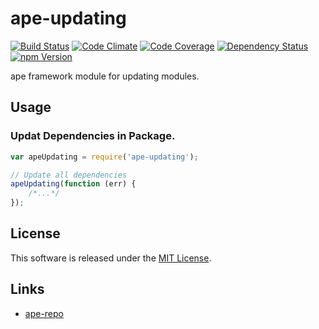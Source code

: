 ape-updating
==========

<!---
This file is generated by ape-tmpl. Do not update manually.
--->

<!-- Badge Start -->
<a name="badges"></a>

[![Build Status][bd_travis_shield_url]][bd_travis_url]
[![Code Climate][bd_codeclimate_shield_url]][bd_codeclimate_url]
[![Code Coverage][bd_codeclimate_coverage_shield_url]][bd_codeclimate_url]
[![Dependency Status][bd_gemnasium_shield_url]][bd_gemnasium_url]
[![npm Version][bd_npm_shield_url]][bd_npm_url]

[bd_repo_url]: https://github.com/ape-repo/ape-updating
[bd_travis_url]: http://travis-ci.org/ape-repo/ape-updating
[bd_travis_shield_url]: http://img.shields.io/travis/ape-repo/ape-updating.svg?style=flat
[bd_license_url]: https://github.com/ape-repo/ape-updating/blob/master/LICENSE
[bd_codeclimate_url]: http://codeclimate.com/github/ape-repo/ape-updating
[bd_codeclimate_shield_url]: http://img.shields.io/codeclimate/github/ape-repo/ape-updating.svg?style=flat
[bd_codeclimate_coverage_shield_url]: http://img.shields.io/codeclimate/coverage/github/ape-repo/ape-updating.svg?style=flat
[bd_gemnasium_url]: https://gemnasium.com/ape-repo/ape-updating
[bd_gemnasium_shield_url]: https://gemnasium.com/ape-repo/ape-updating.svg
[bd_npm_url]: http://www.npmjs.org/package/ape-updating
[bd_npm_shield_url]: http://img.shields.io/npm/v/ape-updating.svg?style=flat
[bd_bower_badge_url]: https://img.shields.io/bower/v/ape-updating.svg?style=flat

<!-- Badge End -->


<!-- Description Start -->
<a name="description"></a>

ape framework module for updating modules.

<!-- Description End -->




<!-- Sections Start -->
<a name="sections"></a>

<!-- Section from "doc/guides/02.Usage.md.hbs" Start -->

<a name="section-doc-guides-02-usage-md"></a>
Usage
----

### Updat Dependencies in Package.

```javascript
var apeUpdating = require('ape-updating');

// Update all dependencies
apeUpdating(function (err) {
    /*...*/
});
```


<!-- Section from "doc/guides/02.Usage.md.hbs" End -->


<!-- Sections Start -->


<!-- LICENSE Start -->
<a name="license"></a>

License
-------
This software is released under the [MIT License](https://github.com/ape-repo/ape-updating/blob/master/LICENSE).

<!-- LICENSE End -->


<!-- Links Start -->
<a name="links"></a>

Links
------

+ [ape-repo](https://github.com/ape-repo)

<!-- Links End -->
